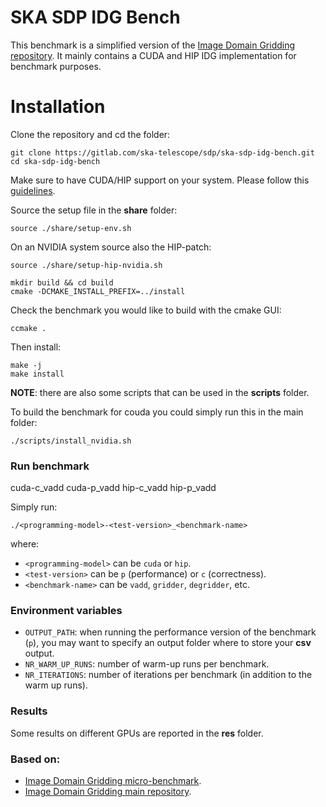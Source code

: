 # SKA SDP IDG Bench

This benchmark is a simplified version of the [Image Domain Gridding repository](https://git.astron.nl/RD/idg).
It mainly contains a CUDA and HIP IDG implementation for benchmark purposes.

# Installation

Clone the repository and cd the folder:

```
git clone https://gitlab.com/ska-telescope/sdp/ska-sdp-idg-bench.git
cd ska-sdp-idg-bench
```

Make sure to have CUDA/HIP support on your system.
Please follow this [guidelines](https://git.astron.nl/RD/schaap-spack/-/wikis/Reproducible-SW-environment-with-Spack).

Source the setup file in the **share** folder:

```
source ./share/setup-env.sh
```

On an NVIDIA system source also the HIP-patch:
```
source ./share/setup-hip-nvidia.sh
```

```
mkdir build && cd build
cmake -DCMAKE_INSTALL_PREFIX=../install
```

Check the benchmark you would like to build with the cmake GUI:

```
ccmake .
```

Then install:
```
make -j
make install
```

**NOTE**: there are also some scripts that can be used in the **scripts** folder.

To build the benchmark for couda you could simply run this in the main folder:
```
./scripts/install_nvidia.sh
```

### Run benchmark
cuda-c_vadd  cuda-p_vadd  hip-c_vadd  hip-p_vadd


Simply run:
```
./<programming-model>-<test-version>_<benchmark-name>
```

where:
- `<programming-model>` can be `cuda` or `hip`.
- `<test-version>` can be `p` (performance) or `c` (correctness).
- `<benchmark-name>` can be `vadd`, `gridder`, `degridder`, etc.

### Environment variables

- `OUTPUT_PATH`: when running the performance version of the benchmark (`p`), you may want to specify an output folder where to store your **csv** output.
- `NR_WARM_UP_RUNS`: number of warm-up runs per benchmark.
- `NR_ITERATIONS`: number of iterations per benchmark (in addition to the warm up runs).

### Results

Some results on different GPUs are reported in the **res** folder.


### Based on:
- [Image Domain Gridding micro-benchmark](https://gitlab.com/astron-idg/idg-cuda-bench).
- [Image Domain Gridding main repository](https://git.astron.nl/RD/idg).
